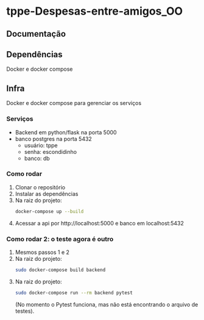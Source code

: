 # tppe-Despesas-entre-amigos_OO

## Documentação

## Dependências

Docker e docker compose

## Infra

Docker e docker compose para gerenciar os serviços

### Serviços
- Backend em python/flask na porta 5000
- banco postgres na porta 5432
    - usuário: tppe
    - senha: escondidinho
    - banco: db

### Como rodar

1. Clonar o repositório
2. Instalar as dependências
3. Na raiz do projeto:
    ```bash
    docker-compose up --build
    ```
4. Acessar a api por http://localhost:5000 e banco em localhost:5432

### Como rodar 2: o teste agora é outro

1. Mesmos passos 1 e 2
2. Na raiz do projeto:
    ```bash
    sudo docker-compose build backend
    ```
3. Na raiz do projeto:
    ```bash
    sudo docker-compose run --rm backend pytest
    ```
    (No momento o Pytest funciona, mas não está encontrando o arquivo de testes).